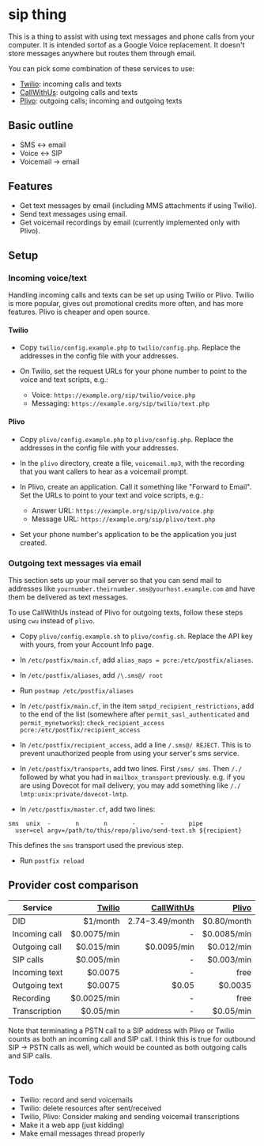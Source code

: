 # sip thing

This is a thing to assist with using text messages and phone calls from your
computer. It is intended sortof as a Google Voice replacement. It doesn't store
messages anywhere but routes them through email.

You can pick some combination of these services to use:
- [Twilio](https://www.twilio.com/): incoming calls and texts
- [CallWithUs](https://www.callwithus.com/): outgoing calls and texts
- [Plivo](https://www.callwithus.com/): outgoing calls; incoming and outgoing texts

## Basic outline

- SMS &harr; email
- Voice &harr; SIP
- Voicemail &rarr; email

## Features

- Get text messages by email (including MMS attachments if using Twilio).
- Send text messages using email.
- Get voicemail recordings by email (currently implemented only with Plivo).

## Setup

### Incoming voice/text

Handling incoming calls and texts can be set up using Twilio or Plivo. Twilio
is more popular, gives out promotional credits more often, and has more
features. Plivo is cheaper and open source.

#### Twilio

- Copy `twilio/config.example.php` to `twilio/config.php`.
  Replace the addresses in the config file with your addresses.

- On Twilio, set the request URLs for your phone number to point to the voice
  and text scripts, e.g.:

    - Voice: `https://example.org/sip/twilio/voice.php`
    - Messaging: `https://example.org/sip/twilio/text.php`

#### Plivo

- Copy `plivo/config.example.php` to `plivo/config.php`.
  Replace the addresses in the config file with your addresses.

- In the `plivo` directory, create a file, `voicemail.mp3`, with the recording
  that you want callers to hear as a voicemail prompt.

- In Plivo, create an application. Call it something like "Forward to Email".
  Set the URLs to point to your text and voice scripts, e.g.:

    - Answer URL: `https://example.org/sip/plivo/voice.php`
    - Message URL: `https://example.org/sip/plivo/text.php`

- Set your phone number's application to be the application you just created.

### Outgoing text messages via email

This section sets up your mail server so that you can send mail to addresses
like `yournumber.theirnumber.sms@yourhost.example.com` and have them be
delivered as text messages.

To use CallWithUs instead of Plivo for outgoing texts, follow these steps using
`cwu` instead of `plivo`.

- Copy `plivo/config.example.sh` to `plivo/config.sh`.
  Replace the API key with yours, from your Account Info page.

- In `/etc/postfix/main.cf`, add `alias_maps = pcre:/etc/postfix/aliases`.

- In `/etc/postfix/aliases`, add `/\.sms@/ root`

- Run `postmap /etc/postfix/aliases`

- In `/etc/postfix/main.cf`, in the item `smtpd_recipient_restrictions`, add to
  the end of the list (somewhere after `permit_sasl_authenticated` and `permit_mynetworks`): `check_recipient_access pcre:/etc/postfix/recipient_access`

- In `/etc/postfix/recipient_access`, add a line `/.sms@/ REJECT`. This is to
  prevent unauthorized people from using your server's sms service.

- In `/etc/postfix/transports`, add two lines. First `/sms/ sms`. Then `/./ `
  followed by what you had in `mailbox_transport` previously. e.g. if you are
  using Dovecot for mail delivery, you may add something like `/./ lmtp:unix:private/dovecot-lmtp`.

- In `/etc/postfix/master.cf`, add two lines: 
```
sms  unix  -       n       n       -       -       pipe
  user=cel argv=/path/to/this/repo/plivo/send-text.sh ${recipient}
```
This defines the `sms` transport used the previous step.

- Run `postfix reload`

## Provider cost comparison

Service       | [Twilio][twl] | [CallWithUs][cwu] | [Plivo][plv]
------------- | -------------:| -----------------:|-----------:
DID           | $1/month      | $2.74-$3.49/month | $0.80/month
Incoming call | $0.0075/min   | -                 | $0.0085/min
Outgoing call | $0.015/min    | $0.0095/min       | $0.012/min
SIP calls     | $0.005/min    | -                 | $0.003/min
Incoming text | $0.0075       | -                 | free
Outgoing text | $0.0075       | $0.05             | $0.0035
Recording     | $0.0025/min   | -                 | free
Transcription | $0.05/min     | -                 | $0.05/min

Note that terminating a PSTN call to a SIP address with Plivo or Twilio counts
as both an incoming call and SIP call. I think this is true for outbound SIP
&rarr; PSTN calls as well, which would be counted as both outgoing calls and
SIP calls.

## Todo

- Twilio: record and send voicemails
- Twilio: delete resources after sent/received
- Twilio, Plivo: Consider making and sending voicemail transcriptions
- Make it a web app (just kidding)
- Make email messages thread properly

[twl]: http://www.twilio.com/voice/pricing#extras
[plv]: https://www.plivo.com/pricing/
[cwu]: http://www.callwithus.com/showrates
